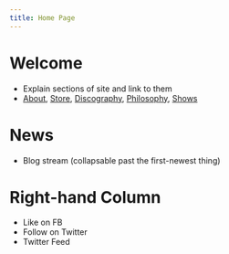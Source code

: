 ```yaml
---
title: Home Page
---
```


# Welcome

- Explain sections of site and link to them
- [About](/about), [Store](/store), [Discography](/discography), [Philosophy](/philosophy), [Shows](/shows)

# News

- Blog stream (collapsable past the first-newest thing)

# Right-hand Column

- Like on FB
- Follow on Twitter
- Twitter Feed

